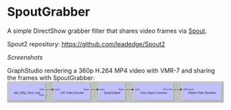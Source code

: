 # SpoutGrabber
A simple DirectShow grabber filter that shares video frames via [Spout](http://spout.zeal.co/).

Spout2 repository:
https://github.com/leadedge/Spout2

*Screenshots*

GraphStudio rendering a 360p H.264 MP4 video with VMR-7 and sharing the frames with SpoutGrabber:
![](sample_graph_vmr7.png)
